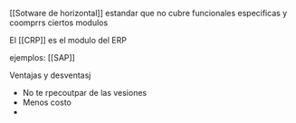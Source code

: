[[Sotware de horizontal]] estandar que no cubre funcionales especificas y coomprrs ciertos modulos


El [[CRP]] es el modulo del ERP


ejemplos: [[SAP]]


Ventajas y desventasj


- No te rpecoutpar de las vesiones
- Menos costo
- 